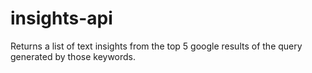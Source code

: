 # insights-api
Returns a list of text insights from the top 5 google results of the query generated by those keywords.  
